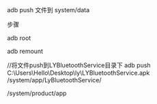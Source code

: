 adb push 文件到 system/data

步骤

adb root

adb remount

//将文件push到LYBluetoothService目录下
adb push C:\Users\Hello\Desktop\ly\LYBluetoothService.apk /system/app/LyBluetoothService/


/system/product/app 